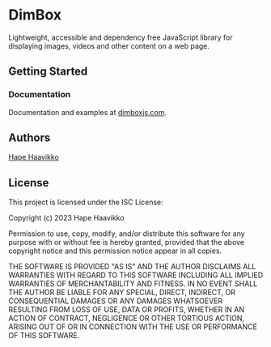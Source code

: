 # DimBox

Lightweight, accessible and dependency free JavaScript library for displaying images, videos and other content on a web page.

## Getting Started

### Documentation

Documentation and examples at [dimboxjs.com](https://dimboxjs.com).

## Authors

[Hape Haavikko](https://github.com/hphaavikko)

## License

This project is licensed under the ISC License:

Copyright (c) 2023 Hape Haavikko

Permission to use, copy, modify, and/or distribute this software for any purpose with or without fee is hereby granted, provided that the above copyright notice and this permission notice appear in all copies.

THE SOFTWARE IS PROVIDED "AS IS" AND THE AUTHOR DISCLAIMS ALL WARRANTIES WITH REGARD TO THIS SOFTWARE INCLUDING ALL IMPLIED WARRANTIES OF MERCHANTABILITY AND FITNESS. IN NO EVENT SHALL THE AUTHOR BE LIABLE FOR ANY SPECIAL, DIRECT, INDIRECT, OR CONSEQUENTIAL DAMAGES OR ANY DAMAGES WHATSOEVER RESULTING FROM LOSS OF USE, DATA OR PROFITS, WHETHER IN AN ACTION OF CONTRACT, NEGLIGENCE OR OTHER TORTIOUS ACTION, ARISING OUT OF OR IN CONNECTION WITH THE USE OR PERFORMANCE OF THIS SOFTWARE.